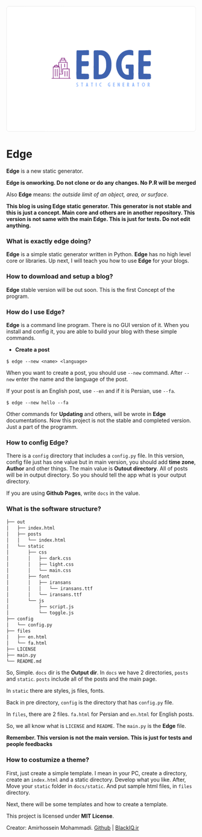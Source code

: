 <div align="center">
  
[![Header](images/head.png)](https://github.com/BlackIQ/Edge)

</div>

# Edge

**Edge** is a new static generator.

**Edge is onworking. Do not clone or do any changes. No P.R will be merged**

Also **Edge** means: *the outside limit of an object, area, or surface*.

**This blog is using Edge static generator. This generator is not stable and this is just a concept. Main core and others are in another repository. This version is not same with the main Edge. This is just for tests. Do not edit anything.**

### What is exactly edge doing?

**Edge** is a simple static generator written in Python. **Edge** has no high level core or libraries. Up next, I will teach you how to use **Edge** for your blogs.

### How to download and setup a blog?

**Edge** stable version will be out soon. This is the first Concept of the program.

### How do I use Edge?

**Edge** is a command line program. There is no GUI version of it. When you install and config it, you are able to build your blog with these simple commands.

- **Create a post**

```shell
$ edge --new <name> <language>
```

When you want to create a post, you should use `--new` command. After `--new` enter the name and the language of the post.

If your post is an English post, use `--en` and if it is Persian, use `--fa`.

```shell
$ edge --new hello --fa
```

Other commands for **Updating** and others, will be wrote in **Edge** documentations. Now this project is not the stable and completed version. Just a part of the programm.

### How to config Edge?

There is a `config` directory that includes a `config.py` file. In this version, config file just has one value but in main version, you should add **time zone**, **Author** and other things. The main value is **Outout directory**. All of posts will be in output directory. So you should tell the app what is your output directory.

If you are using **Github Pages**, write `docs` in the value.

### What is the software structure?

```shell
├── out
│   ├── index.html
│   ├── posts
│   │   └── index.html
│   └── static
│       ├── css
│       │   ├── dark.css
│       │   ├── light.css
│       │   └── main.css
│       ├── font
│       │   ├── iransans
│       │   │   └── iransans.ttf
│       │   └── iransans.ttf
│       └── js
│           ├── script.js
│           └── toggle.js
├── config
│   └── config.py
├── files
│   ├── en.html
│   └── fa.html
├── LICENSE
├── main.py
└── README.md
```

So, Simple. `docs` dir is the **Output dir**. In `docs` we have 2 directories, `posts` and `static`. `posts` include all of the posts and the main page.

In `static` there are styles, js files, fonts.

Back in pre directory, `config` is the directory that has `config.py` file.

In `files`, there are 2 files. `fa.html` for Persian and `en.html` for English posts.

So, we all know what is `LICENSE` and `README`. The `main.py` is the **Edge** file.

**Remember. This version is not the main version. This is just for tests and people feedbacks**

### How to costumize a theme?

First, just create a simple template. I mean in your PC, create a directory, create an `index.html` and a static directory. Develop what you like. After, Move your `static` folder in `docs/static`. And put sample html files, in `files` directory.

Next, there will be some templates and how to create a template.

This project is licensed under **MIT License**.

Creator: Amirhossein Mohammadi. [Github](https://github.com/BlackIQ) | [BlackIQ.ir](https://blackiq.ir)
